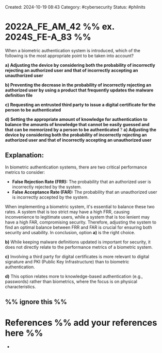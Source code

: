Created: 2024-10-19 08:43
Category: #cybersecurity 
Status: #philnits


# 2022A_FE_AM_42 %% ex. 2024S_FE-A_83 %%

When a biometric authentication system is introduced, which of the following is the most appropriate point to be taken into account? 

**a) Adjusting the device by considering both the probability of incorrectly rejecting an authorized user and that of incorrectly accepting an unauthorized user** 

**b) Preventing the decrease in the probability of incorrectly rejecting an authorized user by using a product that frequently updates the malware definition file** 

**c) Requesting an entrusted third party to issue a digital certificate for the person to be authenticated** 

**d) Setting the appropriate amount of knowledge for authentication to balance the amounts of knowledge that cannot be easily guessed and that can be memorized by a person to be authenticated**
? 
**a) Adjusting the device by considering both the probability of incorrectly rejecting an authorized user and that of incorrectly accepting an unauthorized user** 

## **Explanation:**

In biometric authentication systems, there are two critical performance metrics to consider:

- **False Rejection Rate (FRR):** The probability that an authorized user is incorrectly rejected by the system.
- **False Acceptance Rate (FAR):** The probability that an unauthorized user is incorrectly accepted by the system.

When implementing a biometric system, it's essential to balance these two rates. A system that is too strict may have a high FRR, causing inconvenience to legitimate users, while a system that is too lenient may have a high FAR, compromising security. Therefore, adjusting the system to find an optimal balance between FRR and FAR is crucial for ensuring both security and usability. In conclusion, option **a)** is the right choice.

**b)** While keeping malware definitions updated is important for security, it does not directly relate to the performance metrics of a biometric system.

**c)** Involving a third party for digital certificates is more relevant to digital signature and PKI (Public Key Infrastructure) than to biometric authentication.

**d)** This option relates more to knowledge-based authentication (e.g., passwords) rather than biometrics, where the focus is on physical characteristics.






%% ignore this %%
---









# References %% add your references here %%
- 